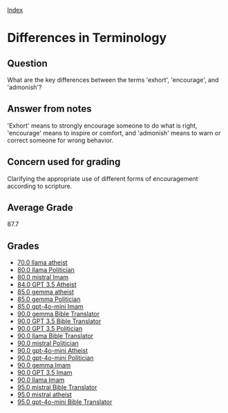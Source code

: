 
[Index](../index.md)
# Differences in Terminology
## Question
What are the key differences between the terms 'exhort', 'encourage', and 'admonish'?

## Answer from notes
'Exhort' means to strongly encourage someone to do what is right, 'encourage' means to inspire or comfort, and 'admonish' means to warn or correct someone for wrong behavior.

## Concern used for grading
Clarifying the appropriate use of different forms of encouragement according to scripture.

## Average Grade
87.7

## Grades
 * [70.0 llama atheist](../answers/llama_atheist/Differences_in_Terminology.md)
 * [80.0 llama Politician](../answers/llama_Politician/Differences_in_Terminology.md)
 * [80.0 mistral Imam](../answers/mistral_Imam/Differences_in_Terminology.md)
 * [84.0 GPT 3.5 Atheist](../answers/GPT_3.5_Atheist/Differences_in_Terminology.md)
 * [85.0 gemma atheist](../answers/gemma_atheist/Differences_in_Terminology.md)
 * [85.0 gemma Politician](../answers/gemma_Politician/Differences_in_Terminology.md)
 * [85.0 gpt-4o-mini Imam](../answers/gpt-4o-mini_Imam/Differences_in_Terminology.md)
 * [90.0 gemma Bible Translator](../answers/gemma_Bible_Translator/Differences_in_Terminology.md)
 * [90.0 GPT 3.5 Bible Translator](../answers/GPT_3.5_Bible_Translator/Differences_in_Terminology.md)
 * [90.0 GPT 3.5 Politician](../answers/GPT_3.5_Politician/Differences_in_Terminology.md)
 * [90.0 llama Bible Translator](../answers/llama_Bible_Translator/Differences_in_Terminology.md)
 * [90.0 mistral Politician](../answers/mistral_Politician/Differences_in_Terminology.md)
 * [90.0 gpt-4o-mini Atheist](../answers/gpt-4o-mini_Atheist/Differences_in_Terminology.md)
 * [90.0 gpt-4o-mini Politician](../answers/gpt-4o-mini_Politician/Differences_in_Terminology.md)
 * [90.0 gemma Imam](../answers/gemma_Imam/Differences_in_Terminology.md)
 * [90.0 GPT 3.5 Imam](../answers/GPT_3.5_Imam/Differences_in_Terminology.md)
 * [90.0 llama Imam](../answers/llama_Imam/Differences_in_Terminology.md)
 * [95.0 mistral Bible Translator](../answers/mistral_Bible_Translator/Differences_in_Terminology.md)
 * [95.0 mistral atheist](../answers/mistral_atheist/Differences_in_Terminology.md)
 * [95.0 gpt-4o-mini Bible Translator](../answers/gpt-4o-mini_Bible_Translator/Differences_in_Terminology.md)
